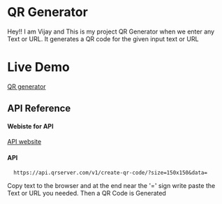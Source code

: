 
# QR Generator 

Hey!! I am Vijay and This is my project QR Generator when we enter any Text or URL. It generates a QR code for the given input text or URL

# Live Demo
[QR generator](https://qr-generator-vijay.netlify.app/)

## API Reference
#### Webiste for API
[API website](https://goqr.me/api/)
#### API 
```http
  https://api.qrserver.com/v1/create-qr-code/?size=150x150&data=
```
Copy text to the browser and at the end near the '=' sign write paste the Text or URL you needed. Then a QR Code is Generated
